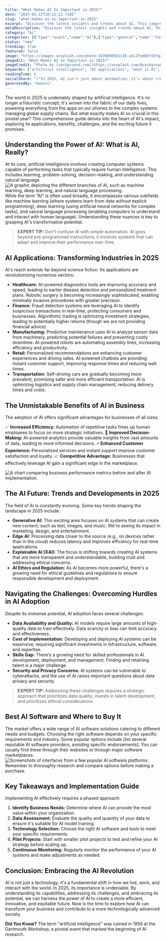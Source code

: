 ```yaml
---
title: "What Makes AI So Important in 2025?"
date: "2025-03-22T20:12:22.710Z"
slug: "what-makes-ai-so-important-in-2025"
excerpt: "Discover the latest insights and trends about AI. This comprehensive guide covers everything you need to know about AI in 2025."
metaDescription: "Discover the latest insights and trends about AI. This comprehensive guide covers everything you need to know about AI in 2025."
category: "Ai"
categories: [{"type":"exact","name":"Ai"},{"type":"general","name":"Computer Science"},{"type":"medium","name":"Machine Learning"},{"type":"specific","name":"Deep Learning"},{"type":"niche","name":"Transformer Networks"}]
status: "new"
trending: true
featured: false
image: "https://images.unsplash.com/photo-1636690581110-a512fed05fd3?q=85&w=1200&fit=max&fm=webp&auto=compress"
imageAlt: "What Makes AI So Important in 2025?"
imageCredit: "Photo by [vackground.com](https://unsplash.com/@vackground) on Unsplash"
keywords: ["artificial intelligence", "AI applications", "what is AI", "AI benefits", "AI future", "best AI software", "AI in business", "artificial intelligence examples", "how AI works", "buy AI software"]
readingTime: 6
socialShare: "\"In 2025, AI isn't just about automation; it's about creating systems that learn, adapt, and fundamentally reshape industries.  The future belongs to those who understand and embrace this transformative power.\""
generatedBy: "Gemini"
---
```




The world in 2025 is undeniably shaped by artificial intelligence.  It's no longer a futuristic concept; it's woven into the fabric of our daily lives, powering everything from the apps on our phones to the complex systems managing global supply chains. But what exactly makes AI so crucial in this pivotal year? This comprehensive guide delves into the heart of AI's impact, exploring its applications, benefits, challenges, and the exciting future it promises.

## Understanding the Power of AI: What is AI, Really?

At its core, artificial intelligence involves creating computer systems capable of performing tasks that typically require human intelligence. This includes learning, problem-solving, decision-making, and understanding natural language.  ![A graphic depicting the different branches of AI, such as machine learning, deep learning, and natural language processing.](https://images.unsplash.com/photo-1525338078858-d762b5e32f2c?q=85&w=1200&fit=max&fm=webp&auto=compress)  While the term "AI" is often used broadly, it encompasses various subfields like machine learning (where systems learn from data without explicit programming), deep learning (using artificial neural networks for complex tasks), and natural language processing (enabling computers to understand and interact with human language).  Understanding these nuances is key to grasping AI's transformative potential.

> **EXPERT TIP:** Don't confuse AI with simple automation.  AI goes beyond pre-programmed instructions; it involves systems that can adapt and improve their performance over time.

## AI Applications: Transforming Industries in 2025

AI's reach extends far beyond science fiction.  Its applications are revolutionizing numerous sectors:

* **Healthcare:** AI-powered diagnostics tools are improving accuracy and speed, leading to earlier disease detection and personalized treatment plans.  Robotic surgery is becoming increasingly sophisticated, enabling minimally invasive procedures with greater precision.
* **Finance:** Fraud detection systems are leveraging AI to identify suspicious transactions in real-time, protecting consumers and businesses. Algorithmic trading is optimizing investment strategies, leading to potentially higher returns (though we are not providing financial advice).
* **Manufacturing:** Predictive maintenance uses AI to analyze sensor data from machinery, predicting potential failures and preventing costly downtime.  AI-powered robots are automating assembly lines, increasing efficiency and productivity.
* **Retail:** Personalized recommendations are enhancing customer experiences and driving sales.  AI-powered chatbots are providing instant customer support, improving response times and reducing wait times.
* **Transportation:** Self-driving cars are gradually becoming more prevalent, promising safer and more efficient transportation. AI is optimizing logistics and supply chain management, reducing delivery times and costs.

## The Unmistakable Benefits of AI in Business

The adoption of AI offers significant advantages for businesses of all sizes:

✅ **Increased Efficiency:** Automation of repetitive tasks frees up human employees to focus on more strategic initiatives.
🔑 **Improved Decision-Making:** AI-powered analytics provide valuable insights from vast amounts of data, leading to more informed decisions.
⚡ **Enhanced Customer Experience:** Personalized services and instant support improve customer satisfaction and loyalty.
📈 **Competitive Advantage:** Businesses that effectively leverage AI gain a significant edge in the marketplace.

![A chart comparing business performance metrics before and after AI implementation.](https://images.unsplash.com/photo-1636690598773-c50645a47aeb?q=85&w=1200&fit=max&fm=webp&auto=compress)

##  The AI Future: Trends and Developments in 2025

The field of AI is constantly evolving.  Some key trends shaping the landscape in 2025 include:

* **Generative AI:**  This exciting area focuses on AI systems that can create new content, such as text, images, and music.  We're seeing its impact in marketing, design, and entertainment.
* **Edge AI:** Processing data closer to the source (e.g., on devices rather than in the cloud) reduces latency and improves efficiency for real-time applications.
* **Explainable AI (XAI):**  The focus is shifting towards creating AI systems that are more transparent and understandable, building trust and addressing ethical concerns.
* **AI Ethics and Regulation:**  As AI becomes more powerful, there's a growing need for ethical guidelines and regulations to ensure responsible development and deployment.

## Navigating the Challenges: Overcoming Hurdles in AI Adoption

Despite its immense potential, AI adoption faces several challenges:

* **Data Availability and Quality:**  AI models require large amounts of high-quality data to train effectively.  Data scarcity or bias can limit accuracy and effectiveness.
* **Cost of Implementation:**  Developing and deploying AI systems can be expensive, requiring significant investments in infrastructure, software, and expertise.
* **Skills Gap:**  There's a growing need for skilled professionals in AI development, deployment, and management.  Finding and retaining talent is a major challenge.
* **Security and Privacy Concerns:**  AI systems can be vulnerable to cyberattacks, and the use of AI raises important questions about data privacy and security.

> **EXPERT TIP:** Addressing these challenges requires a strategic approach that prioritizes data quality, invests in talent development, and prioritizes ethical considerations.

## Best AI Software and Where to Buy It

The market offers a wide range of AI software solutions catering to different needs and budgets.  Choosing the right software depends on your specific requirements and industry.  Some popular options include [list several reputable AI software providers, avoiding specific endorsements].  You can usually find these through their websites or through major software marketplaces.  ![Screenshots of interfaces from a few popular AI software platforms.](https://images.unsplash.com/photo-1636690581110-a512fed05fd3?q=85&w=1200&fit=max&fm=webp&auto=compress)  Remember to thoroughly research and compare options before making a purchase.

##  Key Takeaways and Implementation Guide

Implementing AI effectively requires a phased approach:

1. **Identify Business Needs:** Determine where AI can provide the most value within your organization.
2. **Data Assessment:** Evaluate the quality and quantity of your data to ensure it's suitable for AI model training.
3. **Technology Selection:** Choose the right AI software and tools to meet your specific requirements.
4. **Pilot Projects:** Start with smaller pilot projects to test and refine your AI strategy before scaling up.
5. **Continuous Monitoring:** Regularly monitor the performance of your AI systems and make adjustments as needed.

## Conclusion: Embracing the AI Revolution

AI is not just a technology; it's a fundamental shift in how we live, work, and interact with the world. In 2025, its importance is undeniable. By understanding its capabilities, addressing its challenges, and embracing its potential, we can harness the power of AI to create a more efficient, innovative, and equitable future.  Now is the time to explore how AI can transform your business and contribute to a more technologically advanced society.

**Did You Know?**  The term "artificial intelligence" was coined in 1956 at the Dartmouth Workshop, a pivotal event that marked the beginning of AI research.
